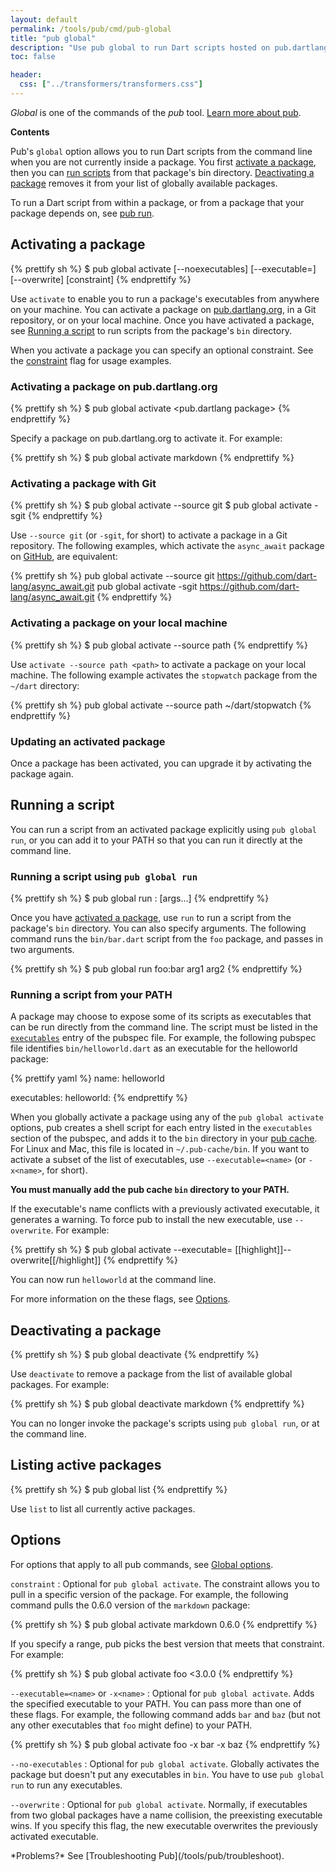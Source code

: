 ```yaml
---
layout: default
permalink: /tools/pub/cmd/pub-global
title: "pub global"
description: "Use pub global to run Dart scripts hosted on pub.dartlang.org from the command line."
toc: false

header:
  css: ["../transformers/transformers.css"]
---
```


_Global_ is one of the commands of the _pub_ tool.
[Learn more about pub](/tools/pub/).

**Contents**

Pub's `global` option allows you to run Dart scripts from the
command line when you are not currently inside a package.
You first [activate a package](#activating-a-package), then you can
[run scripts](#running-a-script) from that package's bin directory.
[Deactivating a package](#deactivating-a-package) removes it from
your list of globally available packages.

To run a Dart script from within a package, or from a
package that your package depends on, see [pub run](/tools/pub/cmd/pub-run).

## Activating a package

{% prettify sh %}
$ pub global activate [--noexecutables] [--executable=<name>] [--overwrite] <package> [constraint]
{% endprettify %}

Use `activate` to enable you to run a package's executables
from anywhere on your machine.
You can activate a package on [pub.dartlang.org](https://pub.dartlang.org/),
in a Git repository, or on your local machine.
Once you have activated a package, see [Running a script](#running-a-script)
to run scripts from the package's `bin` directory.

When you activate a package you can specify an optional constraint. See the
[constraint](#options) flag for usage examples.

### Activating a package on pub.dartlang.org

{% prettify sh %}
$ pub global activate <pub.dartlang package>
{% endprettify %}

Specify a package on pub.dartlang.org to activate it. For example:

{% prettify sh %}
$ pub global activate markdown
{% endprettify %}

### Activating a package with Git

{% prettify sh %}
$ pub global activate --source git <Git URL>
$ pub global activate -sgit <Git URL>
{% endprettify %}

Use `--source git` (or `-sgit`, for short) to activate
a package in a Git repository. The following examples,
which activate the `async_await` package on
[GitHub](https://github.com/), are equivalent:

{% prettify sh %}
pub global activate --source git https://github.com/dart-lang/async_await.git
pub global activate -sgit https://github.com/dart-lang/async_await.git
{% endprettify %}

### Activating a package on your local machine

{% prettify sh %}
$ pub global activate --source path <path>
{% endprettify %}

Use `activate --source path <path>` to activate a package on your local machine.
The following example activates the `stopwatch` package from the
`~/dart` directory:

{% prettify sh %}
pub global activate --source path ~/dart/stopwatch
{% endprettify %}

### Updating an activated package

Once a package has been activated, you can upgrade it by activating the
package again.

## Running a script

You can run a script from an activated package explicitly using
`pub global run`, or you can add it to your PATH so that you can run it
directly at the command line.

### Running a script using `pub global run`

{% prettify sh %}
$ pub global run <package>:<executable> [args...]
{% endprettify %}

Once you have [activated a package](#activating-a-package), use
`run` to run a script from the package's `bin` directory.
You can also specify arguments. The following command
runs the `bin/bar.dart` script from the `foo` package,
and passes in two arguments.

{% prettify sh %}
$ pub global run foo:bar arg1 arg2
{% endprettify %}

### Running a script from your PATH

A package may choose to expose some of its scripts as executables
that can be run directly from the command line.  The script must
be listed in the [`executables`](/tools/pub/pubspec.html#executables)
entry of the pubspec file.  For example, the following pubspec file
identifies `bin/helloworld.dart` as an executable for the helloworld package:

{% prettify yaml %}
name: helloworld

executables:
  helloworld:
{% endprettify %}

When you globally activate a package using any of the `pub global activate`
options, pub creates a shell script for each
entry listed in the `executables` section of the pubspec,
and adds it to the `bin` directory in your
[pub cache]({{site.dartlang}}/tools/pub/glossary#system-cache).
For Linux and Mac, this file is located in `~/.pub-cache/bin`.
If you want to activate a subset of the list of executables,
use `--executable=<name>` (or `-x<name>`, for short).

**You must manually add the pub cache `bin` directory to your PATH.**

If the executable's name conflicts with a previously activated executable,
it generates a warning. To force pub to install the new executable,
use `--overwrite`. For example:

{% prettify sh %}
$ pub global activate <package> --executable=<name> [[highlight]]--overwrite[[/highlight]]
{% endprettify %}

You can now run `helloworld` at the command line.

For more information on the these flags, see [Options](#options).

## Deactivating a package

{% prettify sh %}
$ pub global deactivate <package>
{% endprettify %}

Use `deactivate` to remove a package from the list of available
global packages. For example:

{% prettify sh %}
$ pub global deactivate markdown
{% endprettify %}

You can no longer invoke the package's scripts using `pub global run`,
or at the command line.

## Listing active packages

{% prettify sh %}
$ pub global list
{% endprettify %}

Use `list` to list all currently active packages.

## Options

For options that apply to all pub commands, see
[Global options](/tools/pub/cmd/#global-options).

`constraint`
: Optional for `pub global activate`. The constraint allows you to pull
  in a specific version of the package. For example,
  the following command pulls the 0.6.0 version of the `markdown` package:

<div class="step-details" markdown="1">
{% prettify sh %}
$ pub global activate markdown 0.6.0
{% endprettify %}
</div>

  If you specify a range, pub picks the best version that meets that constraint.
  For example:

<div class="step-details" markdown="1">
{% prettify sh %}
$ pub global activate foo <3.0.0
{% endprettify %}
</div>

`--executable=<name>` or `-x<name>`
: Optional for `pub global activate`.
  Adds the specified executable to your PATH.
  You can pass more than one of these flags.
  For example, the following command adds `bar` and `baz` (but not
  any other executables that `foo` might define) to your PATH.

<div class="step-details" markdown="1">
{% prettify sh %}
$ pub global activate foo -x bar -x baz
{% endprettify %}
</div>

`--no-executables`
: Optional for `pub global activate`.
  Globally activates the package but doesn't put any
  executables in `bin`. You have to use `pub global run` to
  run any executables.

`--overwrite`
: Optional for `pub global activate`.
  Normally, if executables from two global packages have a name collision,
  the preexisting executable wins. If you specify this flag,
  the new executable overwrites the previously activated executable.

<aside class="alert alert-info" markdown="1">
*Problems?*
See [Troubleshooting Pub](/tools/pub/troubleshoot).
</aside>

